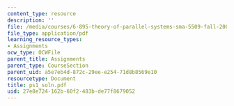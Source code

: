 ```yaml
---
content_type: resource
description: ''
file: /media/courses/6-895-theory-of-parallel-systems-sma-5509-fall-2003/27e8e724162b60f2483bde77f8679052_ps1_soln.pdf
file_type: application/pdf
learning_resource_types:
- Assignments
ocw_type: OCWFile
parent_title: Assignments
parent_type: CourseSection
parent_uid: a5e7eb4d-872c-29ee-e254-71d8b8569e10
resourcetype: Document
title: ps1_soln.pdf
uid: 27e8e724-162b-60f2-483b-de77f8679052
---
```

